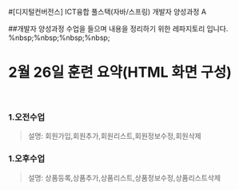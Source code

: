 #[디지털컨버전스] ICT융합 풀스택(자바/스프링) 개발자 양성과정 A


##개발자 양성과정 수업을 들으며 내용을 정리하기 위한 레파지토리 입니다.
%nbsp;%nbsp;%nbsp;%nbsp;
# 2월 26일 훈련 요약(HTML 화면 구성)

&nbsp;

### 1.오전수업


> 설명: 회원가입,회원추가,회원리스트,회원정보수정,회원삭제

### 1.오후수업


> 설명: 상품등록,상품추가,상품리스트,상품정보수정,상품리스트삭제
